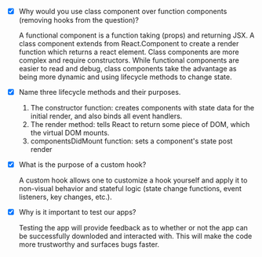 - [x] Why would you use class component over function components (removing hooks from the question)?

    A functional component is a function taking (props) and returning JSX. A class component extends from React.Component to create a render function which returns a react element. Class components are more complex and require constructors. While functional components are easier to read and debug, class components take the advantage as being more dynamic and using lifecycle methods to change state.

- [x] Name three lifecycle methods and their purposes.

    1) The constructor function: creates components with state data for the initial render, and also binds all event handlers.
    2) The render method: tells React to return some piece of DOM, which the virtual DOM mounts.
    3) componentsDidMount function: sets a component's state post render

- [x] What is the purpose of a custom hook?

    A custom hook allows one to customize a hook yourself and apply it to non-visual behavior and stateful logic (state change functions, event listeners, key changes, etc.). 

- [x] Why is it important to test our apps?

    Testing the app will provide feedback as to whether or not the app can be successfully downloded and interacted with. This will make the code more trustworthy and surfaces bugs faster.